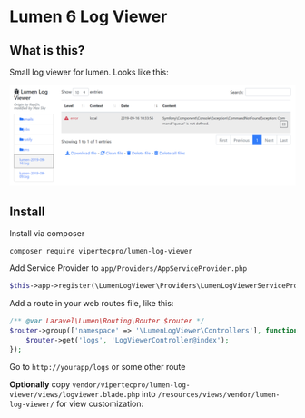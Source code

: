 # Lumen 6 Log Viewer

## What is this?

Small log viewer for lumen. Looks like this:

![screenshot](https://github.com/vipertecpro/lumen-log-viewer/raw/master/screenshot.png)

## Install

Install via composer
```
composer require vipertecpro/lumen-log-viewer
```

Add Service Provider to `app/Providers/AppServiceProvider.php`
```php
$this->app->register(\LumenLogViewer\Providers\LumenLogViewerServiceProvider::class);
```

Add a route in your web routes file, like this:
```php 
/** @var Laravel\Lumen\Routing\Router $router */
$router->group(['namespace' => '\LumenLogViewer\Controllers'], function () use ($router) {
    $router->get('logs', 'LogViewerController@index');
});
```

Go to `http://yourapp/logs` or some other route

**Optionally** copy `vendor/vipertecpro/lumen-log-viewer/views/logviewer.blade.php` into `/resources/views/vendor/lumen-log-viewer/` for view customization:

